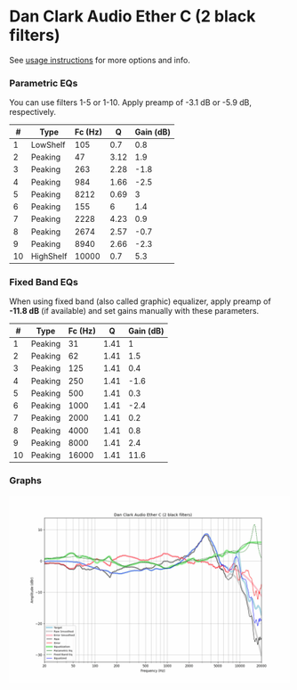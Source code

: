 # Dan Clark Audio Ether C (2 black filters)
See [usage instructions](https://github.com/jaakkopasanen/AutoEq#usage) for more options and info.

### Parametric EQs
You can use filters 1-5 or 1-10. Apply preamp of -3.1 dB or -5.9 dB, respectively.

|   # | Type      |   Fc (Hz) |    Q |   Gain (dB) |
|-----|-----------|-----------|------|-------------|
|   1 | LowShelf  |       105 | 0.7  |         0.8 |
|   2 | Peaking   |        47 | 3.12 |         1.9 |
|   3 | Peaking   |       263 | 2.28 |        -1.8 |
|   4 | Peaking   |       984 | 1.66 |        -2.5 |
|   5 | Peaking   |      8212 | 0.69 |         3   |
|   6 | Peaking   |       155 | 6    |         1.4 |
|   7 | Peaking   |      2228 | 4.23 |         0.9 |
|   8 | Peaking   |      2674 | 2.57 |        -0.7 |
|   9 | Peaking   |      8940 | 2.66 |        -2.3 |
|  10 | HighShelf |     10000 | 0.7  |         5.3 |

### Fixed Band EQs
When using fixed band (also called graphic) equalizer, apply preamp of **-11.8 dB** (if available) and set gains manually with these parameters.

|   # | Type    |   Fc (Hz) |    Q |   Gain (dB) |
|-----|---------|-----------|------|-------------|
|   1 | Peaking |        31 | 1.41 |         1   |
|   2 | Peaking |        62 | 1.41 |         1.5 |
|   3 | Peaking |       125 | 1.41 |         0.4 |
|   4 | Peaking |       250 | 1.41 |        -1.6 |
|   5 | Peaking |       500 | 1.41 |         0.3 |
|   6 | Peaking |      1000 | 1.41 |        -2.4 |
|   7 | Peaking |      2000 | 1.41 |         0.2 |
|   8 | Peaking |      4000 | 1.41 |         0.8 |
|   9 | Peaking |      8000 | 1.41 |         2.4 |
|  10 | Peaking |     16000 | 1.41 |        11.6 |

### Graphs
![](./Dan%20Clark%20Audio%20Ether%20C%20(2%20black%20filters).png)

